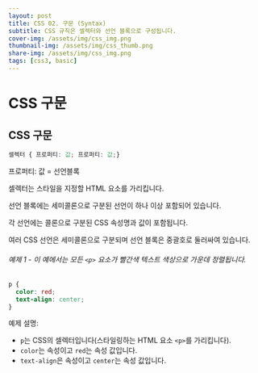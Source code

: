 ```yaml
---
layout: post
title: CSS 02. 구문 (Syntax)
subtitle: CSS 규칙은 셀렉터와 선언 블록으로 구성됩니다.
cover-img: /assets/img/css_img.png
thumbnail-img: /assets/img/css_thumb.png
share-img: /assets/img/css_img.png
tags: [css3, basic]
---
```


# CSS 구문 

## CSS 구문

```css
셀렉터 { 프로퍼티: 값; 프로퍼티: 값;}
```

프로퍼티: 값 = 선언블록

셀렉터는 스타일을 지정할 HTML 요소를 가리킵니다.

선언 블록에는 세미콜론으로 구분된 선언이 하나 이상 포함되어 있습니다.

각 선언에는 콜론으로 구분된 CSS 속성명과 값이 포함됩니다.

여러 CSS 선언은 세미콜론으로 구분되며 선언 블록은 중괄호로 둘러싸여 있습니다.

###### 예제 1 - 이 예에서는 모든 ```<p>``` 요소가 빨간색 텍스트 색상으로 가운데 정렬됩니다.

```css
p {
  color: red;
  text-align: center;
}
```

예제 설명:

+ ```p```는 CSS의 셀렉터입니다(스타일링하는 HTML 요소 ```<p>```를 가리킵니다).
+ ```color```는 속성이고 ```red```는 속성 값입니다.
+ ```text-align```은 속성이고 ```center```는 속성 값입니다.
